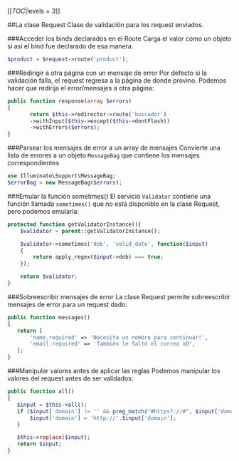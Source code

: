 [[_TOC_|levels = 3]]

##La clase Request
Clase de validación para los request enviados.

###Acceder los binds declarados en el Route
Carga el valor como un objeto si así el bind fue declarado de esa manera.
```php
$product = $request->route('product');
```

###Redirigir a otra página con un mensaje de error
Por defecto si la validación falla, el request regresa a la página de donde provino. Podemos hacer que redirija el error/mensajes a otra página:
```php
public function response(array $errors)
{
       return $this->redirector->route('buscador')
       ->withInput($this->except($this->dontFlash))
       ->withErrors($errors);
}
```

###Parsear los mensajes de error a un array de mensajes
Convierte una lista de errores a un objeto `MessageBag` que contiene los mensajes correspondientes
```php
use Illuminate\Support\MessageBag;
$errorBag = new MessageBag($errors);
```

###Emular la función sometimes()
El servicio `Validator` contiene una función llamada `sometimes()` que no está disponible en la clase Request, pero podemos emularla:
```php
protected function getValidatorInstance(){
    $validator = parent::getValidatorInstance();

    $validator->sometimes('dob', 'valid_date', function($input)
    {
        return apply_regex($input->dob) === true;
    });

    return $validator;
}
```

###Sobreescribir mensajes de error
La clase Request permite sobreescribir mensajes de error para un request dado:
```php
public function messages()
{
   return [
       'name.required' => 'Necesita un nombre para continuar!',
       'email.required' => 'También le faltó el correo xD',
   ];
}
```

###Manipular valores antes de aplicar las reglas
Podemos manipular los valores del request antes de ser validados:
```php
public function all()
{
   $input = $this->all();
   if ($input['domain'] != '' && preg_match("#https?://#", $input['domain']) === 0) {
       $input['domain'] = 'http://'.$input['domain'];
   }

   $this->replace($input);
   return $input;
}
```

